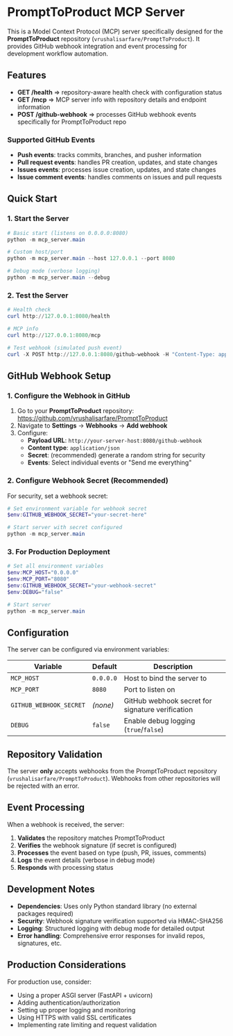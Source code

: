 # PromptToProduct MCP Server

This is a Model Context Protocol (MCP) server specifically designed for the **PromptToProduct** repository (`vrushalisarfare/PromptToProduct`). It provides GitHub webhook integration and event processing for development workflow automation.

## Features

- **GET /health** => repository-aware health check with configuration status
- **GET /mcp** => MCP server info with repository details and endpoint information  
- **POST /github-webhook** => processes GitHub webhook events specifically for PromptToProduct repo

### Supported GitHub Events

- **Push events**: tracks commits, branches, and pusher information
- **Pull request events**: handles PR creation, updates, and state changes
- **Issues events**: processes issue creation, updates, and state changes  
- **Issue comment events**: handles comments on issues and pull requests

## Quick Start

### 1. Start the Server

```powershell
# Basic start (listens on 0.0.0.0:8080)
python -m mcp_server.main

# Custom host/port
python -m mcp_server.main --host 127.0.0.1 --port 8080

# Debug mode (verbose logging)
python -m mcp_server.main --debug
```

### 2. Test the Server

```powershell
# Health check
curl http://127.0.0.1:8080/health

# MCP info
curl http://127.0.0.1:8080/mcp

# Test webhook (simulated push event)
curl -X POST http://127.0.0.1:8080/github-webhook -H "Content-Type: application/json" -d '{\"action\":\"push\",\"repository\":{\"full_name\":\"vrushalisarfare/PromptToProduct\"},\"ref\":\"refs/heads/main\",\"commits\":[],\"pusher\":{\"name\":\"testuser\"}}'
```

## GitHub Webhook Setup

### 1. Configure the Webhook in GitHub

1. Go to your **PromptToProduct** repository: https://github.com/vrushalisarfare/PromptToProduct
2. Navigate to **Settings** → **Webhooks** → **Add webhook**
3. Configure:
   - **Payload URL**: `http://your-server-host:8080/github-webhook`
   - **Content type**: `application/json`
   - **Secret**: (recommended) generate a random string for security
   - **Events**: Select individual events or "Send me everything"

### 2. Configure Webhook Secret (Recommended)

For security, set a webhook secret:

```powershell
# Set environment variable for webhook secret
$env:GITHUB_WEBHOOK_SECRET="your-secret-here"

# Start server with secret configured
python -m mcp_server.main
```

### 3. For Production Deployment

```powershell
# Set all environment variables
$env:MCP_HOST="0.0.0.0"
$env:MCP_PORT="8080"  
$env:GITHUB_WEBHOOK_SECRET="your-webhook-secret"
$env:DEBUG="false"

# Start server
python -m mcp_server.main
```

## Configuration

The server can be configured via environment variables:

| Variable | Default | Description |
|----------|---------|-------------|
| `MCP_HOST` | `0.0.0.0` | Host to bind the server to |
| `MCP_PORT` | `8080` | Port to listen on |
| `GITHUB_WEBHOOK_SECRET` | _(none)_ | GitHub webhook secret for signature verification |
| `DEBUG` | `false` | Enable debug logging (`true`/`false`) |

## Repository Validation

The server **only** accepts webhooks from the PromptToProduct repository (`vrushalisarfare/PromptToProduct`). Webhooks from other repositories will be rejected with an error.

## Event Processing

When a webhook is received, the server:

1. **Validates** the repository matches PromptToProduct
2. **Verifies** the webhook signature (if secret is configured)
3. **Processes** the event based on type (push, PR, issues, comments)
4. **Logs** the event details (verbose in debug mode)
5. **Responds** with processing status

## Development Notes

- **Dependencies**: Uses only Python standard library (no external packages required)
- **Security**: Webhook signature verification supported via HMAC-SHA256
- **Logging**: Structured logging with debug mode for detailed output
- **Error handling**: Comprehensive error responses for invalid repos, signatures, etc.

## Production Considerations

For production use, consider:
- Using a proper ASGI server (FastAPI + uvicorn)  
- Adding authentication/authorization
- Setting up proper logging and monitoring
- Using HTTPS with valid SSL certificates
- Implementing rate limiting and request validation
